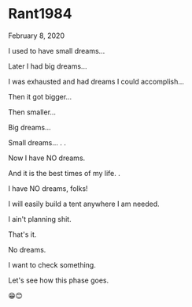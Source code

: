 # Rant1984


February 8, 2020

I used to have small dreams...

Later I had big dreams...

I was exhausted and had dreams I could accomplish...

Then it got bigger...

Then smaller...

Big dreams...

Small dreams...
.
.

Now I have NO dreams.

And it is the best times of my life.
.

I have NO dreams, folks!

I will easily build a tent anywhere I am needed. 

I ain't planning shit.

That's it.

No dreams.

I want to check something.

Let's see how this phase goes.

😁😊
